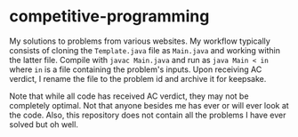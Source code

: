 # competitive-programming

My solutions to problems from various websites. My workflow typically consists
of cloning the `Template.java` file as `Main.java` and working within the
latter file. Compile with `javac Main.java` and run as `java Main < in` where
`in` is a file containing the problem's inputs. Upon receiving AC verdict, I
rename the file to the problem id and archive it for keepsake.

Note that while all code has received AC verdict, they may not be completely
optimal. Not that anyone besides me has ever or will ever look at the code.
Also, this repository does not contain all the problems I have ever solved but
oh well.
